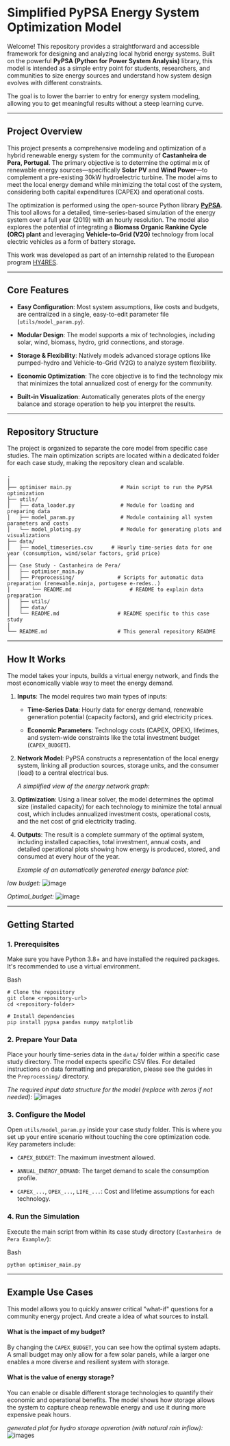 
# Simplified PyPSA Energy System Optimization Model

Welcome! This repository provides a straightforward and accessible framework for designing and analyzing local hybrid energy systems. Built on the powerful **PyPSA (Python for Power System Analysis)** library, this model is intended as a simple entry point for students, researchers, and communities to size energy sources and understand how system design evolves with different constraints.

The goal is to lower the barrier to entry for energy system modeling, allowing you to get meaningful results without a steep learning curve.

----------

## Project Overview

This project presents a comprehensive modeling and optimization of a hybrid renewable energy system for the community of **Castanheira de Pera, Portugal**. The primary objective is to determine the optimal mix of renewable energy sources—specifically **Solar PV** and **Wind Power**—to complement a pre-existing 30kW hydroelectric turbine. The model aims to meet the local energy demand while minimizing the total cost of the system, considering both capital expenditures (CAPEX) and operational costs.

The optimization is performed using the open-source Python library **[PyPSA](https://github.com/PyPSA/PyPSA)**. This tool allows for a detailed, time-series-based simulation of the energy system over a full year (2019) with an hourly resolution. The model also explores the potential of integrating a **Biomass Organic Rankine Cycle (ORC) plant** and leveraging **Vehicle-to-Grid (V2G)** technology from local electric vehicles as a form of battery storage.

This work was developed as part of an internship related to the European program [HY4RES](https://hy4res.eu/fr/).

----------

## Core Features

-   **Easy Configuration**: Most system assumptions, like costs and budgets, are centralized in a single, easy-to-edit parameter file (`utils/model_param.py`).
    
-   **Modular Design**: The model supports a mix of technologies, including solar, wind, biomass, hydro, grid connections, and storage.
    
-   **Storage & Flexibility**: Natively models advanced storage options like pumped-hydro and Vehicle-to-Grid (V2G) to analyze system flexibility.
    
-   **Economic Optimization**: The core objective is to find the technology mix that minimizes the total annualized cost of energy for the community.
    
-   **Built-in Visualization**: Automatically generates plots of the energy balance and storage operation to help you interpret the results.
    

----------

## Repository Structure

The project is organized to separate the core model from specific case studies. The main optimization scripts are located within a dedicated folder for each case study, making the repository clean and scalable.

```
.
│
├── optimiser main.py                # Main script to run the PyPSA optimization
├── utils/
│   ├── data_loader.py               # Module for loading and preparing data
│   ├── model_param.py               # Module containing all system parameters and costs
│   └── model_ploting.py             # Module for generating plots and visualizations
├── data/
│   ├── model_timeseries.csv      # Hourly time-series data for one year (consumption, wind/solar factors, grid price)
│
├── Case Study - Castanheira de Pera/
│   ├── optimiser_main.py
│   ├── Preprocessing/              # Scripts for automatic data preparation (renewable.ninja, portugese e-redes..)
│   	└── README.md                   # README to explain data preparation
│   ├── utils/
│   ├── data/
│   └── README.md                   # README specific to this case study
│
└── README.md                       # This general repository README

```

----------

## How It Works

The model takes your inputs, builds a virtual energy network, and finds the most economically viable way to meet the energy demand.

1.  **Inputs**: The model requires two main types of inputs:
    
    -   **Time-Series Data**: Hourly data for energy demand, renewable generation potential (capacity factors), and grid electricity prices.
        
    -   **Economic Parameters**: Technology costs (CAPEX, OPEX), lifetimes, and system-wide constraints like the total investment budget (`CAPEX_BUDGET`).
        
2.  **Network Model**: PyPSA constructs a representation of the local energy system, linking all production sources, storage units, and the consumer (load) to a central electrical bus.
    
    _A simplified view of the energy network graph:_
    
3.  **Optimization**: Using a linear solver, the model determines the optimal size (installed capacity) for each technology to minimize the total annual cost, which includes annualized investment costs, operational costs, and the net cost of grid electricity trading.
    
4.  **Outputs**: The result is a complete summary of the optimal system, including installed capacities, total investment, annual costs, and detailed operational plots showing how energy is produced, stored, and consumed at every hour of the year.
    
    _Example of an automatically generated energy balance plot:_

_low budget:_
![image](./images/S1_180k_no_storage.png)

_Optimal_budget:_
![image](./images/S1_optimal_budget.png)

----------

## Getting Started

### 1. Prerequisites

Make sure you have Python 3.8+ and have installed the required packages. It's recommended to use a virtual environment.

Bash

```
# Clone the repository
git clone <repository-url>
cd <repository-folder>

# Install dependencies
pip install pypsa pandas numpy matplotlib

```

### 2. Prepare Your Data

Place your hourly time-series data in the `data/` folder within a specific case study directory. The model expects specific CSV files. For detailed instructions on data formatting and preparation, please see the guides in the `Preprocessing/` directory.

_The required input data structure for the model (replace with zeros if not needed):_
![images](./images/data_structure.png)

### 3. Configure the Model

Open `utils/model_param.py` inside your case study folder. This is where you set up your entire scenario without touching the core optimization code. Key parameters include:

-   `CAPEX_BUDGET`: The maximum investment allowed.
    
-   `ANNUAL_ENERGY_DEMAND`: The target demand to scale the consumption profile.
    
-   `CAPEX_...`, `OPEX_...`, `LIFE_...`: Cost and lifetime assumptions for each technology.
    

### 4. Run the Simulation

Execute the main script from within its case study directory (`Castanheira de Pera Example/`):

Bash

```
python optimiser_main.py

```

----------

## Example Use Cases

This model allows you to quickly answer critical "what-if" questions for a community energy project. And create a idea of what sources to install.

#### **What is the impact of my budget?**

By changing the `CAPEX_BUDGET`, you can see how the optimal system adapts. A small budget may only allow for a few solar panels, while a larger one enables a more diverse and resilient system with storage.

#### **What is the value of energy storage?**

You can enable or disable different storage technologies to quantify their economic and operational benefits. The model shows how storage allows the system to capture cheap renewable energy and use it during more expensive peak hours.

_generated plot for hydro storage opreration (with natural rain inflow):_
![images](./images/S3_full_operation_Pumping.png)
